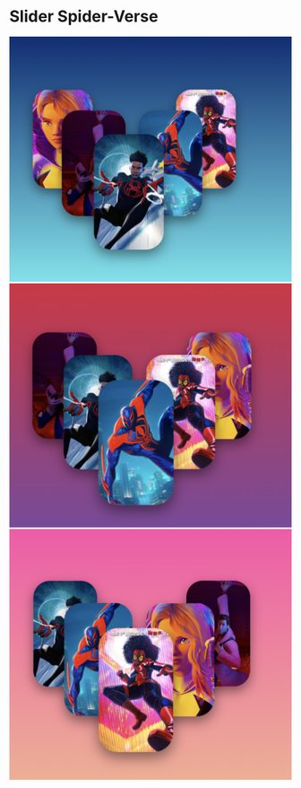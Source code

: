 # Slider Spider-Verse
![](https://github.com/david140240/slider/blob/master/%D0%A1%D0%BD%D0%B8%D0%BC%D0%BE%D0%BA%20%D1%8D%D0%BA%D1%80%D0%B0%D0%BD%D0%B0%202024-03-09%20%D0%B2%2015.43.19.png)
![](https://github.com/david140240/slider/blob/master/%D0%A1%D0%BD%D0%B8%D0%BC%D0%BE%D0%BA%20%D1%8D%D0%BA%D1%80%D0%B0%D0%BD%D0%B0%202024-03-09%20%D0%B2%2015.43.29.png)
![](https://github.com/david140240/slider/blob/master/%D0%A1%D0%BD%D0%B8%D0%BC%D0%BE%D0%BA%20%D1%8D%D0%BA%D1%80%D0%B0%D0%BD%D0%B0%202024-03-09%20%D0%B2%2015.43.46.png)

